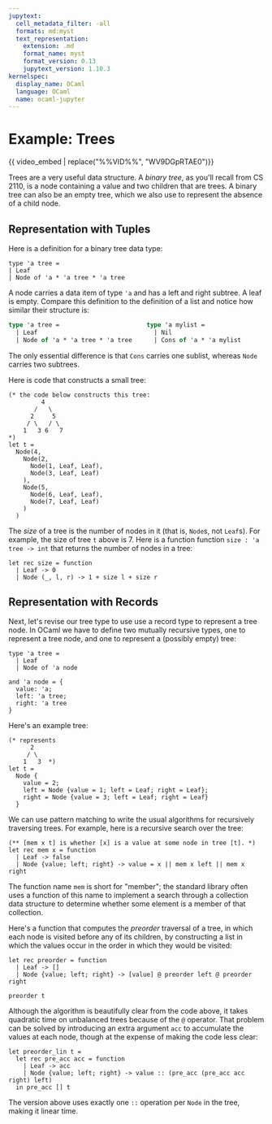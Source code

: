 ```yaml
---
jupytext:
  cell_metadata_filter: -all
  formats: md:myst
  text_representation:
    extension: .md
    format_name: myst
    format_version: 0.13
    jupytext_version: 1.10.3
kernelspec:
  display_name: OCaml
  language: OCaml
  name: ocaml-jupyter
---
```


# Example: Trees

{{ video_embed | replace("%%VID%%", "WV9DGpRTAE0")}}

Trees are a very useful data structure. A *binary tree*, as you'll recall from
CS 2110, is a node containing a value and two children that are trees. A binary
tree can also be an empty tree, which we also use to represent the absence of a
child node.

## Representation with Tuples

Here is a definition for a binary tree data type:
```{code-cell} ocaml
type 'a tree =
| Leaf
| Node of 'a * 'a tree * 'a tree
```

A node carries a data item of type `'a` and has a left and right subtree.  A leaf
is empty.  Compare this definition to the definition of a list and notice how
similar their structure is:

```ocaml
type 'a tree =                        type 'a mylist =
  | Leaf                                | Nil
  | Node of 'a * 'a tree * 'a tree      | Cons of 'a * 'a mylist
```

The only essential difference is that `Cons` carries one sublist, whereas `Node`
carries two subtrees.

Here is code that constructs a small tree:
```{code-cell} ocaml
(* the code below constructs this tree:
         4
       /   \
      2     5
     / \   / \
    1   3 6   7
*)
let t =
  Node(4,
    Node(2,
      Node(1, Leaf, Leaf),
      Node(3, Leaf, Leaf)
    ),
    Node(5,
      Node(6, Leaf, Leaf),
      Node(7, Leaf, Leaf)
    )
  )
```

The *size* of a tree is the number of nodes in it (that is, `Node`s, not
`Leaf`s). For example, the size of tree `t` above is 7. Here is a function
function `size : 'a tree -> int` that returns the number of nodes in a tree:
```
let rec size = function
  | Leaf -> 0
  | Node (_, l, r) -> 1 + size l + size r
```

## Representation with Records

Next, let's revise our tree type to use use a record type to represent a tree
node. In OCaml we have to define two mutually recursive types, one to represent
a tree node, and one to represent a (possibly empty) tree:

```{code-cell} ocaml
type 'a tree =
  | Leaf
  | Node of 'a node

and 'a node = {
  value: 'a;
  left: 'a tree;
  right: 'a tree
}
```

Here's an example tree:
```{code-cell} ocaml
(* represents
      2
     / \
    1   3  *)
let t =
  Node {
    value = 2;
    left = Node {value = 1; left = Leaf; right = Leaf};
    right = Node {value = 3; left = Leaf; right = Leaf}
  }
```

We can use pattern matching to write the usual algorithms for recursively
traversing trees. For example, here is a recursive search over the tree:

```{code-cell} ocaml
(** [mem x t] is whether [x] is a value at some node in tree [t]. *)
let rec mem x = function
  | Leaf -> false
  | Node {value; left; right} -> value = x || mem x left || mem x right
```
The function name `mem` is short for "member"; the standard library often uses a
function of this name to implement a search through a collection data structure
to determine whether some element is a member of that collection.

Here's a function that computes the *preorder* traversal of a tree, in which
each node is visited before any of its children, by constructing a list in which
the values occur in the order in which they would be visited:
```{code-cell} ocaml
let rec preorder = function
  | Leaf -> []
  | Node {value; left; right} -> [value] @ preorder left @ preorder right
```
```{code-cell} ocaml
preorder t
```
Although the algorithm is beautifully clear from the code above, it takes
quadratic time on unbalanced trees because of the `@` operator.  That
problem can be solved by introducing an extra argument `acc` to accumulate
the values at each node, though at the expense of making the code less clear:
```{code-cell} ocaml
let preorder_lin t =
  let rec pre_acc acc = function
    | Leaf -> acc
    | Node {value; left; right} -> value :: (pre_acc (pre_acc acc right) left)
  in pre_acc [] t
```
The version above uses exactly one `::` operation per `Node` in the tree,
making it linear time.

